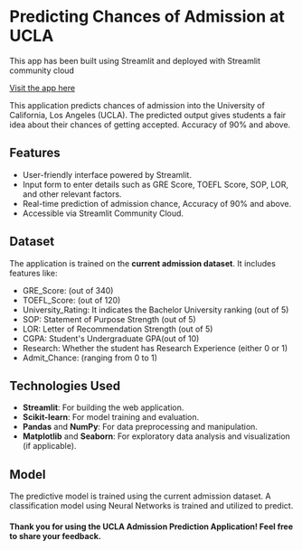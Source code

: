 # Predicting Chances of Admission at UCLA
This app has been built using Streamlit and deployed with Streamlit community cloud

[Visit the app here](https://ucla-admission-prediction.streamlit.app/)

This application predicts chances of admission into the University of California, Los Angeles (UCLA). The predicted output gives students a fair idea about their chances of getting accepted. Accuracy of 90% and above.

## Features
- User-friendly interface powered by Streamlit.
- Input form to enter details such as GRE Score, TOEFL Score, SOP, LOR, and other relevant factors.
- Real-time prediction of admission chance, Accuracy of 90% and above.
- Accessible via Streamlit Community Cloud.

## Dataset
The application is trained on the **current admission dataset**. It includes features like:
- GRE_Score: (out of 340)
- TOEFL_Score: (out of 120)
- University_Rating: It indicates the Bachelor University ranking (out of 5)
- SOP: Statement of Purpose Strength (out of 5)
- LOR: Letter of Recommendation Strength (out of 5)
- CGPA: Student's Undergraduate GPA(out of 10)
- Research: Whether the student has Research Experience (either 0 or 1)
- Admit_Chance: (ranging from 0 to 1)


## Technologies Used
- **Streamlit**: For building the web application.
- **Scikit-learn**: For model training and evaluation.
- **Pandas** and **NumPy**: For data preprocessing and manipulation.
- **Matplotlib** and **Seaborn**: For exploratory data analysis and visualization (if applicable).

## Model
The predictive model is trained using the current admission dataset. A classification model using Neural Networks is trained and utilized to predict.


#### Thank you for using the UCLA Admission Prediction Application! Feel free to share your feedback.
